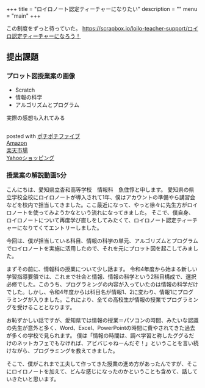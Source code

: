 +++
title = "ロイロノート認定ティーチャーになりたい"
description = ""
menu = "main"
+++

この制度をずっと待っていた。
https://scrapbox.io/loilo-teacher-support/ロイロ認定ティーチャーになろう！

## 提出課題
### プロット図授業案の画像
- Scratch
- 情報の科学
- アルゴリズムとプログラム

実際の感想も入れてみる

<div class="cstmreba">
<div class="kaerebalink-box">
<div class="kaerebalink-image"><a href="" target="_blank" ><img src="" style="border: none;" /></a></div>
<div class="kaerebalink-info">
<div class="kaerebalink-name"><a href="" target="_blank" ></a></p>
<div class="kaerebalink-powered-date">posted with <a href="https://jun3010.me/pochipochi5.php" rel="nofollow" target="_blank">ポチポチファイブ</a></div>
</div>
<div class="kaerebalink-link1">
<div class="shoplinkamazon"><a href="https://www.amazon.co.jp/gp/search?keywords=Blackmagic Design ライブプロダクションスイッチャー ATEM Mini&tag=jun3010me-22" target="_blank" >Amazon</a></div>
<div class="shoplinkrakuten"><a href="https://hb.afl.rakuten.co.jp/hgc/10ef1d94.c90f9829.10ef1d95.53606a39/?pc=https%3A%2F%2Fsearch.rakuten.co.jp%2Fsearch%2Fmall%2FBlackmagic Design ライブプロダクションスイッチャー ATEM Mini%2F-%2Ff.1-p.1-s.1-sf.0-st.A-v.2%3Fx%3D0%26scid%3Daf_ich_link_urltxt%26m%3Dhttp%3A%2F%2Fm.rakuten.co.jp%2F" target="_blank" >楽天市場</a></div>
<div class="shoplinkyahoo"><a href="https://ck.jp.ap.valuecommerce.com/servlet/referral?sid=3040825&pid=884909937&vc_url=http%3A%2F%2Fsearch.shopping.yahoo.co.jp%2Fsearch%3Fp%3DBlackmagic Design ライブプロダクションスイッチャー ATEM Mini "vcptn=kaereba" target="_blank" >Yahooショッピング<img src="//ad.jp.ap.valuecommerce.com/servlet/gifbanner?sid=3040825&pid=884909937" height="1" width="1" border="0"></a></div>
</div>
</div>
<div class="booklink-footer"></div>
</div>
</div>

### 授業案の解説動画5分

こんにちは、愛知県立杏和高等学校　情報科　魚住惇と申します。
愛知県の県立学校全校にロイロノートが導入されて1年、僕はアカウントの準備やら講習会などを校内で担当してきました。ここ最近になって、やっと徐々に先生方がロイロノートを使ってみようかなという流れになってきました。
そこで、僕自身、ロイロノートについて再度学び直しをしてみたくて、ロイロノート認定ティーチャーになりてくてエントリーしました。

今回は、僕が担当している科目、情報の科学の単元、アルゴリズムとプログラムでロイロノートを実施に活用したので、それを元にプロット図を起こしてみました。

まずその前に、情報科の授業について少し話ます。
令和4年度から始まる新しい学習指導要領では、これまで社会と情報、情報の科学という2科目構成で、選択必修でした。このうち、プログラミングの内容が入っていたのは情報の科学だけでした。しかし、令和4年度からは科目名が情報1、2に変わり、情報1にプログラミングが入りました。これにより、全ての高校生が情報の授業でプログラミングを受けることとなります。

お恥ずかしい話ですが、愛知県では情報の授業＝パソコンの時間、みたいな認識の先生が意外と多く、Word、Excel、PowerPointの時間に費やされてきた過去が多くの学校で見られます。
僕は「情報の時間は、調べ学習と称したググるだけのネットカフェでもなければ、アビバじゃねーんだぞ！」ということを言い続けながら、プログラミングを教えてきました。

そこで、僕がこれまで工夫して作ってきた授業の進め方があったんですが、そこにロイロノートを加えて、どんな感じになったのかということも含めて、話していきたいと思います。

